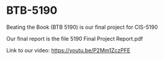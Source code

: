 # BTB-5190
Beating the Book (BTB 5190) is our final project for CIS-5190

Our final report is the file 5190 Final Project Report.pdf

Link to our video: https://youtu.be/P2Mm1ZczPFE
